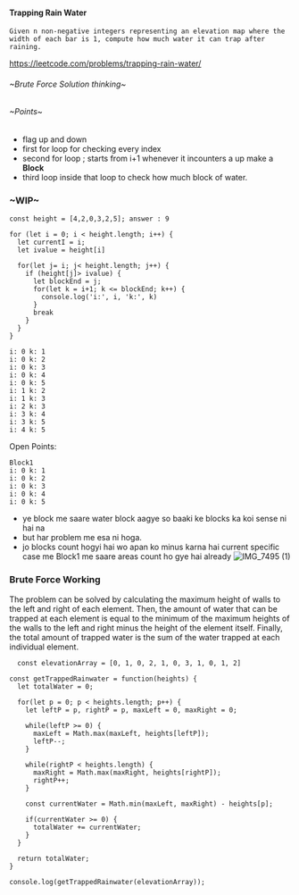 #### Trapping Rain Water
```
Given n non-negative integers representing an elevation map where the width of each bar is 1, compute how much water it can trap after raining.
```
https://leetcode.com/problems/trapping-rain-water/



###### ~Brute Force Solution thinking~

###### ~Points~
- flag up and down
- first for loop for checking every index
- second for loop ; starts from i+1 whenever it incounters a up make a **Block**
- third loop inside that loop to check how much block of water.

### ~WIP~
```
const height = [4,2,0,3,2,5]; answer : 9

for (let i = 0; i < height.length; i++) {
  let currentI = i;
  let ivalue = height[i]
  
  for(let j= i; j< height.length; j++) {
    if (height[j]> ivalue) {
      let blockEnd = j;
      for(let k = i+1; k <= blockEnd; k++) {
        console.log('i:', i, 'k:', k)
      }
      break
    }
  }
}
```
```
i: 0 k: 1
i: 0 k: 2
i: 0 k: 3
i: 0 k: 4
i: 0 k: 5
i: 1 k: 2
i: 1 k: 3
i: 2 k: 3
i: 3 k: 4
i: 3 k: 5
i: 4 k: 5
```

Open Points:

```
Block1
i: 0 k: 1
i: 0 k: 2
i: 0 k: 3
i: 0 k: 4
i: 0 k: 5
```


- ye block me saare water block aagye so baaki ke blocks ka koi sense ni hai na
- but har problem me esa ni hoga.
- jo blocks count hogyi hai wo apan ko minus karna hai 
current specific case me Block1 me saare areas count ho gye hai already  ![IMG_7495 (1)](https://user-images.githubusercontent.com/16288226/232232991-e226d449-1032-4b47-9eae-08b22cc14b05.jpg)



### Brute Force Working
The problem can be solved by calculating the maximum height of walls to the left and right of each element. Then, the amount of water that can be trapped at each element is equal to the minimum of the maximum heights of the walls to the left and right minus the height of the element itself. Finally, the total amount of trapped water is the sum of the water trapped at each individual element.
```
  const elevationArray = [0, 1, 0, 2, 1, 0, 3, 1, 0, 1, 2]

const getTrappedRainwater = function(heights) {
  let totalWater = 0;
  
  for(let p = 0; p < heights.length; p++) {
    let leftP = p, rightP = p, maxLeft = 0, maxRight = 0;

    while(leftP >= 0) {
      maxLeft = Math.max(maxLeft, heights[leftP]);
      leftP--;
    }

    while(rightP < heights.length) {
      maxRight = Math.max(maxRight, heights[rightP]);
      rightP++;
    }
    
    const currentWater = Math.min(maxLeft, maxRight) - heights[p];
    
    if(currentWater >= 0) {
      totalWater += currentWater;
    }
  }

  return totalWater;
}

console.log(getTrappedRainwater(elevationArray));
```


